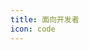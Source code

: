 ```yaml
---
title: 面向开发者
icon: code
---
```


<ProjectPanel v-for="item in config" v-bind="item" />

<script setup lang="ts">
import config from '@developer-plugin-config'
</script>

